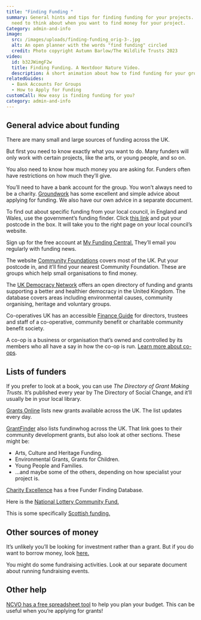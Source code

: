 ```yaml
---
title: "Finding Funding "
summary: General hints and tips for finding funding for your projects. What you
  need to think about when you want to find money for your project.
Category: admin-and-info
image:
  src: /images/uploads/finding-funding_orig-3-.jpg
  alt: An open planner with the words "find funding" circled
  credit: Photo copyright Autumn Barlow/The Wildlife Trusts 2023
video:
  id: b32JWimgF2w
  title: Finding Funding. A Nextdoor Nature Video.
  description: A short animation about how to find funding for your group.
relatedGuides:
  - Bank Accounts For Groups
  - How to Apply for Funding
customCall: How easy is finding funding for you?
category: admin-and-info
---
```

## General advice about funding

There are many small and large sources of funding across the UK.

But first you need to know exactly what you want to do. Many funders will only work with certain projects, like the arts, or young people, and so on.

You also need to know how much money you are asking for. Funders often have restrictions on how much they’ll give.

You’ll need to have a bank account for the group. You won’t always need to be a charity.
[Groundwork](https://www.groundwork.org.uk/project-fundraising-tips/) has some excellent and simple advice about applying for funding. We also have our own advice in a separate document.

To find out about specific funding from your local council, in England and Wales, use the government’s funding finder. Click [this link](https://www.gov.uk/apply-funding-community-project) and put your postcode in the box. It will take you to the right page on your local council’s website.

Sign up for the free account at [My Funding Central.](https://www.myfundingcentral.co.uk/) They’ll email you regularly with funding news.

The website [Community Foundations](https://www.ukcommunityfoundations.org/our-network) covers most of the UK. Put your postcode in, and it’ll find your nearest Community Foundation. These are groups which help small organisations to find money.

The [UK Democracy Network](https://resources.democracynetwork.org.uk/democracy-funding) offers an open directory of funding and grants supporting a better and healthier democracy in the United Kingdom. The database covers areas including environmental causes, community organising, heritage and voluntary groups. 

Co-operatives UK has an accessible [Finance Guide](https://www.uk.coop/resources/community-shares-finance-guide-cs) for directors, trustees and staff of a co-operative, community benefit or charitable community benefit society.

A co-op is a business or organisation that’s owned and controlled by its members who all have a say in how the co-op is run. [Learn more about co-ops](https://www.uk.coop/understanding-co-ops/what-co-op).

## Lists of funders

If you prefer to look at a book, you can use *The Directory of Grant Making Trusts*. It’s published every year by The Directory of Social Change, and it’ll usually be in your local library.

[Grants Online](https://www.grantsonline.org.uk/news/community-development/) lists new grants available across the UK. The list updates every day.

[GrantFinder](https://www.grantfinder.co.uk/funding-highlights/funds/community-development/) also lists fundinwhog across the UK. That link goes to their community development grants, but also look at other sections. These might be:

* Arts, Culture and Heritage Funding.
* Environmental Grants, Grants for Children.
* Young People and Families.
* …and maybe some of the others, depending on how specialist your project is.

[Charity Excellence](https://www.charityexcellence.co.uk/Home/BlogDetail?Link=Small_Charity_NonProfit_Grant_Funding) has a free Funder Finding Database.

Here is the [National Lottery Community Fund.](https://www.tnlcommunityfund.org.uk/funding/thinking-of-applying-for-funding)

This is some specifically [Scottish funding.](https://www.communityfoodandhealth.org.uk/funding/funding-sources/)

## Other sources of money

It’s unlikely you’ll be looking for investment rather than a grant. But if you do want to borrow money, look [here.](https://locality.org.uk/services-tools/funding/)

You might do some fundraising activities. Look at our separate document about running fundraising events.

## Other help

[NCVO has a free spreadsheet tool](https://www.ncvo.org.uk/help-and-guidance/running-a-charity/financial-management/planning-and-budgeting/funding-and-income-planner/) to help you plan your budget. This can be useful when you’re applying for grants!
